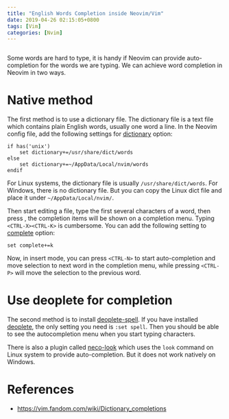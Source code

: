 ```yaml
---
title: "English Words Completion inside Neovim/Vim"
date: 2019-04-26 02:15:05+0800
tags: [Vim]
categories: [Nvim]
---
```


<p align="center">
   <img src="https://blog-resource-1257868508.file.myqcloud.com/20190430093054.png" alt="">
</p>

Some words are hard to type, it is handy if Neovim can provide auto-completion
for the words we are typing. We can achieve word completion in Neovim in two
ways.

<!--more-->

# Native method

The first method is to use a dictionary file. The dictionary file is a text
file which contains plain English words, usually one word a line. In the Neovim
config file, add the following settings for
[dictionary](https://neovim.io/doc/user/options.html#'dictionary') option:

```vim
if has('unix')
    set dictionary+=/usr/share/dict/words
else
    set dictionary+=~/AppData/Local/nvim/words
endif
```

For Linux systems, the dictionary file is usually `/usr/share/dict/words`. For
Windows, there is no dictionary file. But you can copy the Linux dict file and
place it under `~/AppData/Local/nvim/`.

Then start editing a file, type the first several characters of a word, then
press
[<CTRL-X><CTRL-K>](https://neovim.io/doc/user/insert.html#i_CTRL-X_CTRL-K), the
completion items will be shown on a completion menu. Typing `<CTRL-X><CTRL-K>`
is cumbersome. You can add the following setting to
[complete](https://neovim.io/doc/user/options.html#'complete') option:

```vim
set complete+=k
```

Now, in insert mode, you can press `<CTRL-N>` to start auto-completion and move
selection to next word in the completion menu, while pressing `<CTRL-P>` will
move the selection to the previous word.

# Use deoplete for completion

The second method is to install
[deoplete-spell](https://github.com/deathlyfrantic/deoplete-spell). If you have
installed [deoplete](https://github.com/Shougo/deoplete.nvim), the only setting
you need is `:set spell`. Then you should be able to see the autocompletion
menu when you start typing characters.

There is also a plugin called [neco-look](https://github.com/ujihisa/neco-look)
which uses the `look` command on Linux system to provide auto-completion. But
it does not work natively on Windows.

# References

+ https://vim.fandom.com/wiki/Dictionary_completions
